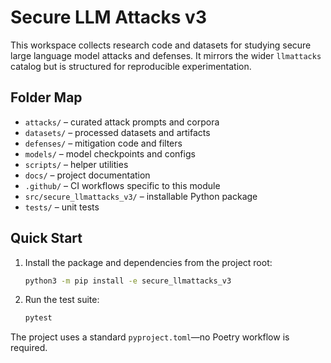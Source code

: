 # Secure LLM Attacks v3

This workspace collects research code and datasets for studying secure large language model attacks and defenses.  It mirrors the wider `llmattacks` catalog but is structured for reproducible experimentation.

## Folder Map

- `attacks/` – curated attack prompts and corpora
- `datasets/` – processed datasets and artifacts
- `defenses/` – mitigation code and filters
- `models/` – model checkpoints and configs
- `scripts/` – helper utilities
- `docs/` – project documentation
- `.github/` – CI workflows specific to this module
- `src/secure_llmattacks_v3/` – installable Python package
- `tests/` – unit tests

## Quick Start

1. Install the package and dependencies from the project root:
   ```bash
   python3 -m pip install -e secure_llmattacks_v3
   ```
2. Run the test suite:
   ```bash
   pytest
   ```

The project uses a standard `pyproject.toml`—no Poetry workflow is required.
